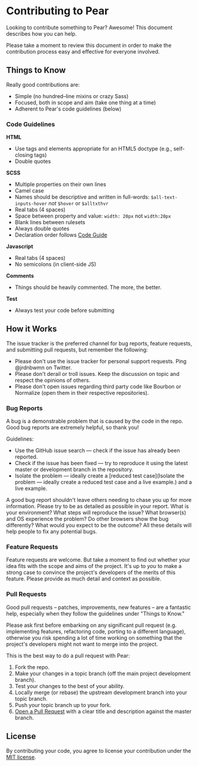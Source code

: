 # Contributing to Pear
Looking to contribute something to Pear? Awesome! This document describes how you can help.

Please take a moment to review this document in order to make the contribution process easy and effective for everyone involved.

## Things to Know
Really good contributions are:

- Simple (no hundred–line mixins or crazy Sass)
- Focused, both in scope and aim (take one thing at a time)
- Adherent to Pear's code guidelines (below)

### Code Guidelines
**HTML**

- Use tags and elements appropriate for an HTML5 doctype (e.g., self-closing tags)
- Double quotes

**SCSS**

- Multiple properties on their own lines
- Camel case
- Names should be descriptive and written in full-words: `$all-text-inputs-hover` *not* `$hover` or `$alltxthvr`
- Real tabs (4 spaces)
- Space between property and value: `width: 20px` not `width:20px`
- Blank lines between rulesets
- Always double quotes
- Declaration order follows [Code Guide](http://codeguide.co/#css-declaration-order)

**Javascript**

- Real tabs (4 spaces)
- No semicolons (in client-side JS)

**Comments**
- Things should be heavily commented. The more, the better.

**Test**

- Always test your code before submitting

## How it Works
The issue tracker is the preferred channel for bug reports, feature requests, and submitting pull requests, but remember the following:

- Please don't use the issue tracker for personal support requests. Ping @jrdnbwmn on Twitter.
- Please don't derail or troll issues. Keep the discussion on topic and respect the opinions of others.
- Please don't open issues regarding third party code like Bourbon or Normalize (open them in their respective repositories).

### Bug Reports
A bug is a demonstrable problem that is caused by the code in the repo. Good bug reports are extremely helpful, so thank you!

Guidelines:

- Use the GitHub issue search — check if the issue has already been reported.
- Check if the issue has been fixed — try to reproduce it using the latest master or development branch in the repository.
- Isolate the problem — ideally create a [reduced test case](Isolate the problem — ideally create a reduced test case and a live example.) and a live example.

A good bug report shouldn't leave others needing to chase you up for more information. Please try to be as detailed as possible in your report. What is your environment? What steps will reproduce the issue? What browser(s) and OS experience the problem? Do other browsers show the bug differently? What would you expect to be the outcome? All these details will help people to fix any potential bugs.

### Feature Requests
Feature requests are welcome. But take a moment to find out whether your idea fits with the scope and aims of the project. It's up to *you* to make a strong case to convince the project's developers of the merits of this feature. Please provide as much detail and context as possible.

### Pull Requests
Good pull requests – patches, improvements, new features – are a fantastic help, especially when they follow the guidelines under "Things to Know."

Please ask first before embarking on any significant pull request (e.g. implementing features, refactoring code, porting to a different language), otherwise you risk spending a lot of time working on something that the project's developers might not want to merge into the project.

This is the best way to do a pull request with Pear:

1. Fork the repo.
2. Make your changes in a topic branch (off the main project development branch).
3. Test your changes to the best of your ability.
4. Locally merge (or rebase) the upstream development branch into your topic branch.
5. Push your topic branch up to your fork.
6. [Open a Pull Request](https://help.github.com/articles/using-pull-requests/) with a clear title and description against the master branch.

## License
By contributing your code, you agree to license your contribution under the [MIT license](https://github.com/jrdnbwmn/Pear/blob/master/LICENSE.md).